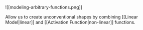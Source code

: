 ![[modeling-arbitrary-functions.png]]

Allow us to  create unconventional shapes by combining [[Linear Model|linear]] and [[Activation Function|non-linear]] functions.
